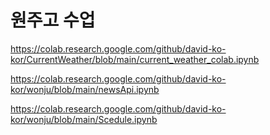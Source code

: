 # 원주고 수업
https://colab.research.google.com/github/david-ko-kor/CurrentWeather/blob/main/current_weather_colab.ipynb

https://colab.research.google.com/github/david-ko-kor/wonju/blob/main/newsApi.ipynb



https://colab.research.google.com/github/david-ko-kor/wonju/blob/main/Scedule.ipynb 

